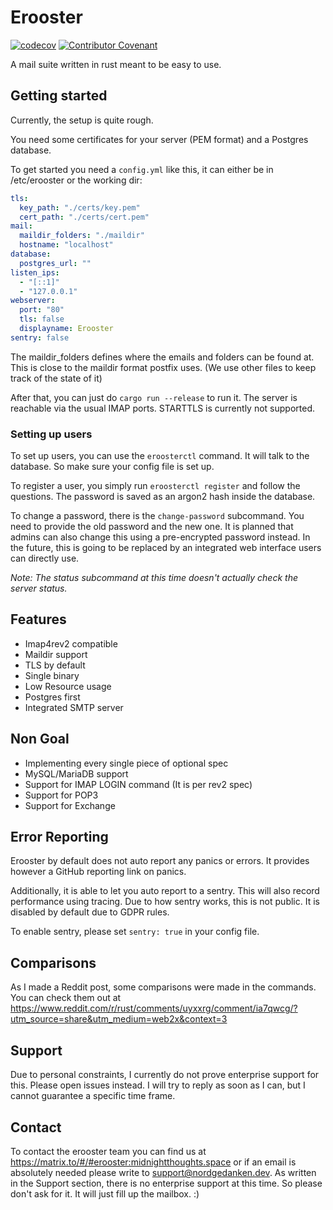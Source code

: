 # Erooster

[![codecov](https://codecov.io/gh/MTRNord/erooster/branch/main/graph/badge.svg?token=ieNQlSkDTF)](https://codecov.io/gh/MTRNord/erooster)
[![Contributor Covenant](https://img.shields.io/badge/Contributor%20Covenant-2.1-4baaaa.svg)](code_of_conduct.md) 

A mail suite written in rust meant to be easy to use.

## Getting started

Currently, the setup is quite rough.

You need some certificates for your server (PEM format) and a Postgres database.

To get started you need a `config.yml` like this, it can either be in /etc/erooster or the working dir:

```yaml
tls:
  key_path: "./certs/key.pem"
  cert_path: "./certs/cert.pem"
mail:
  maildir_folders: "./maildir"
  hostname: "localhost"
database:
  postgres_url: ""
listen_ips:
  - "[::1]"
  - "127.0.0.1"
webserver:
  port: "80"
  tls: false
  displayname: Erooster
sentry: false
```
The maildir_folders defines where the emails and folders can be found at. This is close to the maildir format postfix uses. (We use other files to keep track of the state of it)

After that, you can just do `cargo run --release` to run it. The server is reachable via the usual IMAP ports. STARTTLS is currently not supported.

### Setting up users

To set up users, you can use the `eroosterctl` command.
It will talk to the database. So make sure your config file is set up.

To register a user, you simply run `eroosterctl register` and follow the questions.
The password is saved as an argon2 hash inside the database.

To change a password, there is the `change-password` subcommand.
You need to provide the old password and the new one.
It is planned that admins can also change this using a pre-encrypted password instead.
In the future, this is going to be replaced by an integrated web interface users can directly use.

_Note: The status subcommand at this time doesn't actually check the server status._


## Features

- Imap4rev2 compatible
- Maildir support
- TLS by default
- Single binary
- Low Resource usage
- Postgres first
- Integrated SMTP server

## Non Goal

- Implementing every single piece of optional spec
- MySQL/MariaDB support
- Support for IMAP LOGIN command (It is per rev2 spec)
- Support for POP3
- Support for Exchange

## Error Reporting

Erooster by default does not auto report any panics or errors.
It provides however a GitHub reporting link on panics.

Additionally, it is able to let you auto report to a sentry.
This will also record performance using tracing.
Due to how sentry works, this is not public.
It is disabled by default due to GDPR rules.

To enable sentry, please set `sentry: true` in your config file.

## Comparisons

As I made a Reddit post, some comparisons were made in the commands.
You can check them out at https://www.reddit.com/r/rust/comments/uyxxrg/comment/ia7qwcg/?utm_source=share&utm_medium=web2x&context=3

## Support

Due to personal constraints, I currently do not prove enterprise support for this. Please open issues instead. I will try to reply as soon as I can, but I cannot guarantee a specific time frame.

##  Contact

To contact the erooster team you can find us at https://matrix.to/#/#erooster:midnightthoughts.space or if an email is absolutely needed please write to [support@nordgedanken.dev](mailto:support@nordgedanken.dev). As written in the Support section, there is no enterprise support at this time. So please don't ask for it. It will just fill up the mailbox. :)
